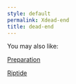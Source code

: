 ```yaml
---
style: default
permalink: Xdead-end
title: dead-end
---
```

You may also like:

[Preparation](http://scp-wiki.net/preparation)

[Riptide](http://scp-wiki.net/way-out-in-the-water)
